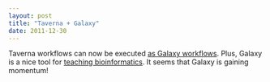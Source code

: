 ```yaml
---
layout: post
title: "Taverna + Galaxy"
date: 2011-12-30
---
```


Taverna workflows can now be executed <a href="http://www.taverna.org.uk/documentation/taverna-galaxy/">as Galaxy workflows</a>. Plus, Galaxy is a nice tool for <a href="http://bergmanlab.smith.man.ac.uk/?p=943">teaching bioinformatics</a>. It seems that Galaxy is gaining momentum!

